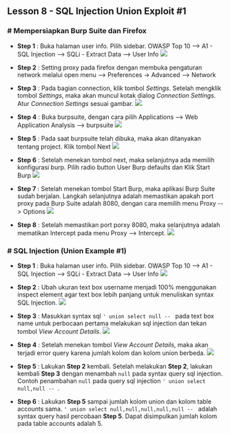 Lesson 8 - SQL Injection Union Exploit #1
-------

### # Mempersiapkan Burp Suite dan Firefox

- **Step 1** : Buka halaman user info. Pilih sidebar. OWASP Top 10 --> A1 - SQL Injection --> SQLi - Extract Data --> User Info
![](/assets/lesson-7/VirtualBox_kali_19_12_2017_03_01_34.png)


-  **Step 2** : Setting proxy pada firefox dengan membuka pengaturan network melalui open menu --> Preferences -> Advanced --> Network

- **Step 3** : Pada bagian connection, klik tombol _Settings_. Setelah mengklik tombol _Settings_, maka akan muncul kotak dialog _Connection Settings_. Atur _Connection Settings_ sesuai gambar.
![](/assets/lesson-7/VirtualBox_kali_19_12_2017_16_06_35.png)

- **Step 4** : Buka burpsuite, dengan cara pilih Applications --> Web Application Analysis --> burpsuite
![](/assets/lesson-7/VirtualBox_kali_19_12_2017_16_10_12.png)


 - **Step 5** : Pada saat burpsuite telah dibuka, maka akan ditanyakan tentang project. Klik tombol Next 
 ![](/assets/lesson-7/VirtualBox_kali_19_12_2017_16_24_51.png)
 
 - **Step 6** : Setelah menekan tombol next, maka selanjutnya ada memilih konfigurasi burp. Pilih radio button User Burp defaults dan Klik Start Burp
 ![](/assets/lesson-7/VirtualBox_kali_19_12_2017_16_26_28.png)
 
 - **Step 7** : Setelah menekan tombol Start Burp, maka aplikasi Burp Suite sudah berjalan. Langkah selanjutnya adalah memastikan apakah port proxy pada Burp Suite adalah 8080, dengan cara memilih menu Proxy --> Options
 ![](/assets/lesson-7/VirtualBox_kali_19_12_2017_16_31_58.png)
 
 - **Step 8** : Setelah memastikan port porxy 8080, maka selanjutnya adalah mematikan Intercept pada menu Proxy --> Intercept.
 ![](/assets/lesson-7/VirtualBox_kali_19_12_2017_16_34_07.png)
 
 
### # SQL Injection (Union Example #1)
 
 - **Step 1** : Buka halaman user info. Pilih sidebar. OWASP Top 10 --> A1 - SQL Injection --> SQLi - Extract Data --> User Info
![](/assets/lesson-7/VirtualBox_kali_19_12_2017_03_01_34.png)


- **Step 2** : Ubah ukuran text box username menjadi 100% menggunakan inspect element agar text box lebih panjang untuk menuliskan syntax SQL Injection.
![](/assets/lesson-8/VirtualBox_kali_19_12_2017_20_37_43.png)

- **Step 3** : Masukkan syntax sql `' union select null -- ` pada text box name untuk perbocaan pertama melakukan sql injection dan tekan tombol _View Account Details_.
 ![](/assets/lesson-8/VirtualBox_kali_19_12_2017_20_40_50.png)
 
- **Step 4** : Setelah menekan tombol _View Account Details_, maka akan terjadi error query karena jumlah kolom dan kolom union berbeda.
![](/assets/lesson-8/VirtualBox_kali_19_12_2017_20_44_12.png)

- **Step 5** : Lakukan **Step 2** kembali. Setelah melakukan **Step 2**, lakukan kembali **Step 3** dengan menambah `null` pada syntax query sql injection. Contoh penambahan `null` pada query sql injection `' union select null,null -- `.

- **Step 6** :  Lakukan **Step 5** sampai jumlah kolom union dan kolom table accounts sama. `' union select null,null,null,null,null -- ` adalah syntax query hasil percobaan **Step 5**. Dapat disimpulkan jumlah kolom pada table accounts adalah 5.


 
 